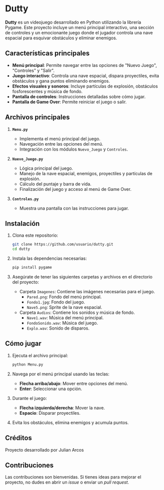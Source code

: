 # Dutty

**Dutty** es un videojuego desarrollado en Python utilizando la librería Pygame. Este proyecto incluye un menú principal interactivo, una sección de controles y un emocionante juego donde el jugador controla una nave espacial para esquivar obstáculos y eliminar enemigos.

## Características principales

- **Menú principal**: Permite navegar entre las opciones de "Nuevo Juego", "Controles" y "Salir".
- **Juego interactivo**: Controla una nave espacial, dispara proyectiles, evita obstáculos y gana puntos eliminando enemigos.
- **Efectos visuales y sonoros**: Incluye partículas de explosión, obstáculos fosforescentes y música de fondo.
- **Pantalla de controles**: Instrucciones detalladas sobre cómo jugar.
- **Pantalla de Game Over**: Permite reiniciar el juego o salir.

## Archivos principales

1. **`Menu.py`**
   - Implementa el menú principal del juego.
   - Navegación entre las opciones del menú.
   - Integración con los módulos `Nuevo_Juego` y `Controles`.

2. **`Nuevo_Juego.py`**
   - Lógica principal del juego.
   - Manejo de la nave espacial, enemigos, proyectiles y partículas de explosión.
   - Cálculo del puntaje y barra de vida.
   - Finalización del juego y acceso al menú de Game Over.

3. **`Controles.py`**
   - Muestra una pantalla con las instrucciones para jugar.

## Instalación

1. Clona este repositorio:
   ```bash
   git clone https://github.com/usuario/dutty.git
   cd dutty
   ```

2. Instala las dependencias necesarias:
   ```bash
   pip install pygame
   ```

3. Asegúrate de tener las siguientes carpetas y archivos en el directorio del proyecto:
   - Carpeta `Imagenes`: Contiene las imágenes necesarias para el juego.
     - `Pared.png`: Fondo del menú principal.
     - `Fondo1.jpg`: Fondo del juego.
     - `Nave5.png`: Sprite de la nave espacial.
   - Carpeta `Audios`: Contiene los sonidos y música de fondo.
     - `Nave1.wav`: Música del menú principal.
     - `FondoSonido.wav`: Música del juego.
     - `Explo.wav`: Sonido de disparos.

## Cómo jugar

1. Ejecuta el archivo principal:
   ```bash
   python Menu.py
   ```

2. Navega por el menú principal usando las teclas:
   - **Flecha arriba/abajo**: Mover entre opciones del menú.
   - **Enter**: Seleccionar una opción.

3. Durante el juego:
   - **Flecha izquierda/derecha**: Mover la nave.
   - **Espacio**: Disparar proyectiles.

4. Evita los obstáculos, elimina enemigos y acumula puntos.

## Créditos

Proyecto desarrollado por Julian Arcos

## Contribuciones

Las contribuciones son bienvenidas. Si tienes ideas para mejorar el proyecto, no dudes en abrir un *issue* o enviar un *pull request*.


